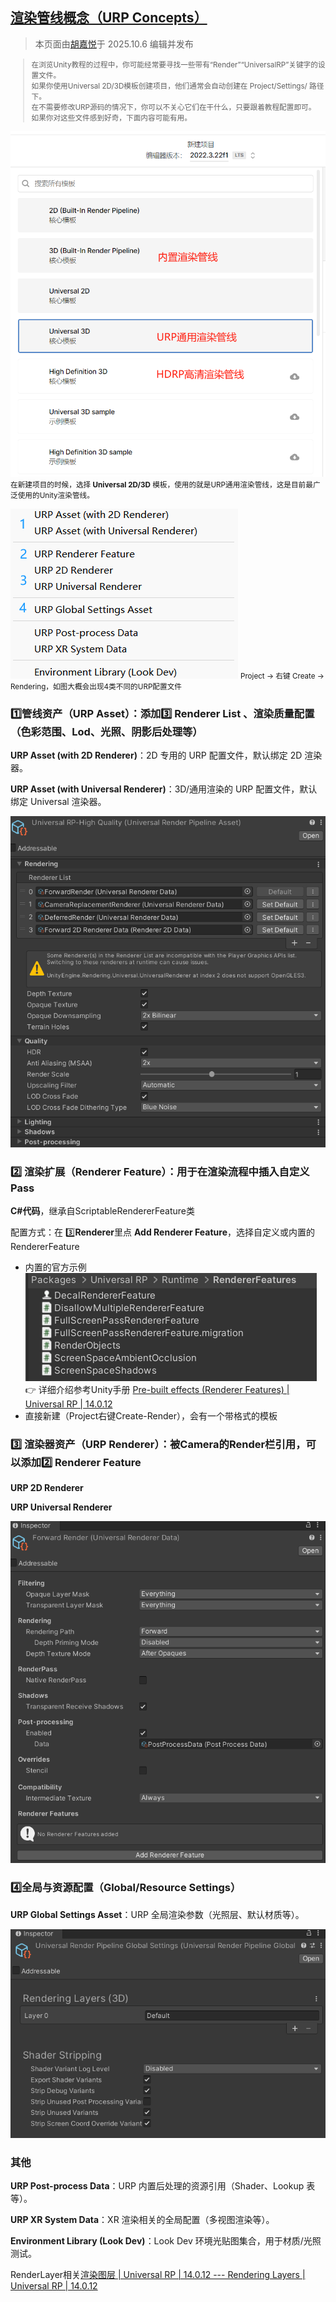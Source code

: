 ## [渲染管线概念（URP Concepts）](https://docs.unity3d.com/Packages/com.unity.render-pipelines.universal@14.0/manual/urp-concepts.html)

> 本页面由[胡嘉悦](../../社团介绍/成员.md)于 2025.10.6 编辑并发布

<small> 

>在浏览Unity教程的过程中，你可能经常要寻找一些带有“Render”“UniversalRP”关键字的设置文件。  
如果你使用Universal 2D/3D模板创建项目，他们通常会自动创建在 Project/Settings/ 路径下。   
在不需要修改URP源码的情况下，你可以不关心它们在干什么，只要跟着教程配置即可。  
如果你对这些文件感到好奇，下面内容可能有用。

</small>



![image.png](../../assets/images/UnityGameArt/image%2014.png)
<small> 在新建项目的时候，选择 **Universal 2D/3D** 模板，使用的就是URP通用渲染管线，这是目前最广泛使用的Unity渲染管线。</small>

![Unity Project → 右键 Create → Rendering](../../assets/images/UnityGameArt/image%2015.png)
<small> Project → 右键 Create → Rendering，如图大概会出现4类不同的URP配置文件</small>

### 1️⃣管线资产（URP Asset）：添加3️⃣ **Renderer List** 、渲染质量配置（色彩范围、Lod、光照、阴影后处理等）

**URP Asset (with 2D Renderer)**：2D 专用的 URP 配置文件，默认绑定 2D 渲染器。

**URP Asset (with Universal Renderer)**：3D/通用渲染的 URP 配置文件，默认绑定 Universal 渲染器。

![image.png](../../assets/images/UnityGameArt/image%2016.png)

### 2️⃣ 渲染扩展（Renderer Feature）：用于在渲染流程中插入自定义 Pass
**C#代码**，继承自ScriptableRendererFeature类

配置方式：在 3️⃣**Renderer**里点 **Add Renderer Feature**，选择自定义或内置的RendererFeature
- 内置的官方示例
  ![image.png](../../assets/images/UnityGameArt/image%2018.png)
👉 详细介绍参考Unity手册
[Pre-built effects (Renderer Features) | Universal RP | 14.0.12](https://docs.unity3d.com/Packages/com.unity.render-pipelines.universal@14.0/manual/urp-renderer-feature.html)
-  直接新建（Project右键Create-Render），会有一个带格式的模板

### 3️⃣ 渲染器资产（URP Renderer）：被Camera的Render栏引用，可以添加2️⃣ Renderer Feature

**URP 2D Renderer**

**URP Universal Renderer**

![image.png](../../assets/images/UnityGameArt/image%2017.png)


### 4️⃣**全局与资源配置（Global/Resource Settings）**

**URP Global Settings Asset**：URP 全局渲染参数（光照层、默认材质等）。

![image.png](../../assets/images/UnityGameArt/image%2023.png)

### 其他
**URP Post-process Data**：URP 内置后处理的资源引用（Shader、Lookup 表等）。

**URP XR System Data**：XR 渲染相关的全局配置（多视图渲染等）。

**Environment Library (Look Dev)**：Look Dev 环境光贴图集合，用于材质/光照测试。

RenderLayer相关[渲染图层 | Universal RP | 14.0.12 --- Rendering Layers | Universal RP | 14.0.12](https://docs.unity3d.com/Packages/com.unity.render-pipelines.universal@14.0/manual/features/rendering-layers.html)
